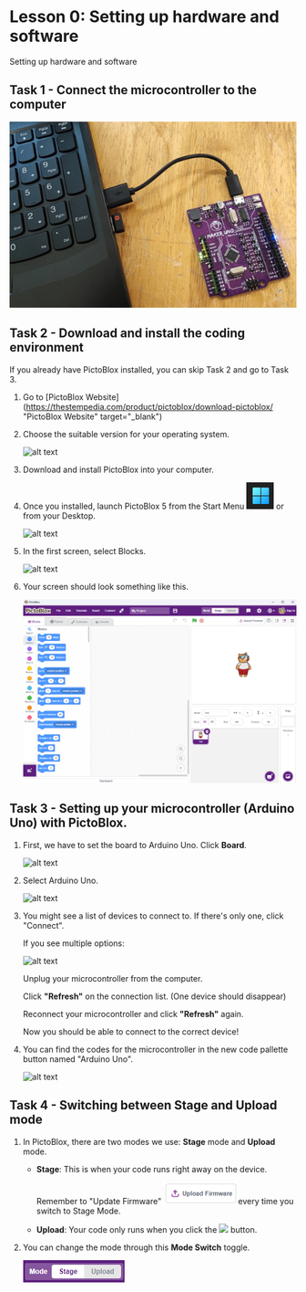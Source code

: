 # Lesson 0: Setting up hardware and software

Setting up hardware and software

## Task 1 - Connect the microcontroller to the computer

![Image of connecting microcontroller to the computer](images/l0_connect_makeruno.jpg)

## Task 2 - Download and install the coding environment

If you already have PictoBlox installed, you can skip Task 2 and go to Task 3.

1. Go to [PictoBlox Website](https://thestempedia.com/product/pictoblox/download-pictoblox/ "PictoBlox Website" target="_blank")

2. Choose the suitable version for your operating system.

    ![alt text](/images/pictoblox/setup_suitable_os.png)


3. Download and install PictoBlox into your computer.

4. Once you installed, launch PictoBlox 5 from the Start Menu ![](images/startMenu.png) or from your Desktop.

    ![alt text](/images/pictoblox/pictobloxIcon.png)

5. In the first screen, select Blocks.

    ![alt text](/images/pictoblox/blocksButton.png)

6. Your screen should look something like this.

    ![alt text](pictobloxMainUI.png)


## Task 3 - Setting up your microcontroller (Arduino Uno) with PictoBlox.

1. First, we have to set the board to Arduino Uno. Click **Board**.

    ![alt text](/images/pictoblox/boardButton.png)

2. Select Arduino Uno.

    ![alt text](/images/pictoblox/arduinoUnoButton.png)

3. You might see a list of devices to connect to. If there's only one, click "Connect".

    If you see multiple options:

    ![alt text](/images/pictoblox/connectToPortScreen.png) 


    Unplug your microcontroller from the computer.

    Click **"Refresh"** on the connection list. (One device should disappear)

    Reconnect your microcontroller and click **"Refresh"** again.
    
    Now you should be able to connect to the correct device!

5. You can find the codes for the microcontroller in the new code pallette button named "Arduino Uno".

    ![alt text](/images/pictoblox/arduinoUnoCodePallette.png)

## Task 4 - Switching between Stage and Upload mode

1. In PictoBlox, there are two modes we use: **Stage** mode and **Upload** mode.


    - **Stage**: This is when your code runs right away on the device. 
        
        Remember to "Update Firmware" ![](images/pictoblox/button_uploadFirmware.png) every time you switch to Stage Mode.

    - **Upload**: Your code only runs when you click the ![](/images/pictoblox/button_uploadCode.png)  button.


2. You can change the mode through this **Mode Switch** toggle.

    ![alt text](images/pictoblox/toggle_stageMode.png)

